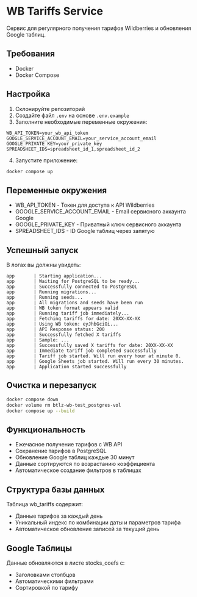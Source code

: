 # WB Tariffs Service

Сервис для регулярного получения тарифов Wildberries и обновления Google таблиц.

## Требования

- Docker
- Docker Compose

## Настройка

1. Склонируйте репозиторий
2. Создайте файл `.env` на основе `.env.example`
3. Заполните необходимые переменные окружения:

```env
WB_API_TOKEN=your_wb_api_token
GOOGLE_SERVICE_ACCOUNT_EMAIL=your_service_account_email
GOOGLE_PRIVATE_KEY=your_private_key
SPREADSHEET_IDS=spreadsheet_id_1,spreadsheet_id_2
```

4. Запустите приложение:

```bash
docker compose up
```

## Переменные окружения

- WB_API_TOKEN - Токен для доступа к API Wildberries
- GOOGLE_SERVICE_ACCOUNT_EMAIL - Email сервисного аккаунта Google
- GOOGLE_PRIVATE_KEY - Приватный ключ сервисного аккаунта
- SPREADSHEET_IDS - ID Google таблиц через запятую

## Успешный запуск

В логах вы должны увидеть:

```text
app       | Starting application...
app       | Waiting for PostgreSQL to be ready...
app       | Successfully connected to PostgreSQL
app       | Running migrations...
app       | Running seeds...
app       | All migrations and seeds have been run
app       | WB token format appears valid
app       | Running tariff job immediately...
app       | Fetching tariffs for date: 20XX-XX-XX
app       | Using WB token: eyJhbGciOi...
app       | API Response status: 200
app       | Successfully fetched X tariffs
app       | Sample: ...
app       | Successfully saved X tariffs for date: 20XX-XX-XX
app       | Immediate tariff job completed successfully
app       | Tariff job started. Will run every hour at minute 0.
app       | Google Sheets job started. Will run every 30 minutes.
app       | Application started successfully
```

## Очистка и перезапуск

```bash
docker compose down
docker volume rm btlz-wb-test_postgres-vol
docker compose up --build
```

## Функциональность

- Ежечасное получение тарифов с WB API
- Сохранение тарифов в PostgreSQL
- Обновление Google таблиц каждые 30 минут
- Данные сортируются по возрастанию коэффициента
- Автоматическое создание фильтров в таблицах

## Структура базы данных

Таблица wb_tariffs содержит:

- Данные тарифов за каждый день
- Уникальный индекс по комбинации даты и параметров тарифа
- Автоматическое обновление записей за текущий день

## Google Таблицы

Данные обновляются в листе stocks_coefs с:

- Заголовками столбцов
- Автоматическими фильтрами
- Сортировкой по тарифу